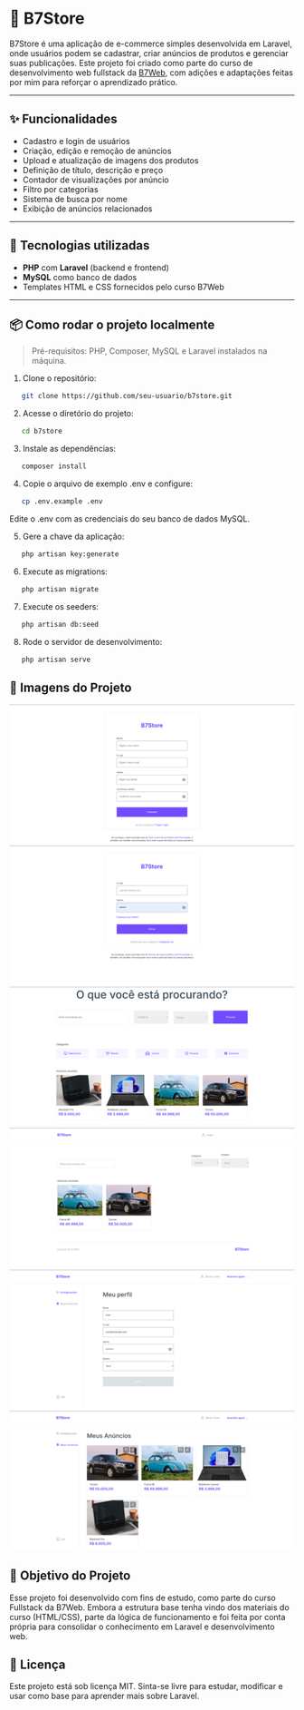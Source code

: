 # 🛒 B7Store

B7Store é uma aplicação de e-commerce simples desenvolvida em Laravel, onde usuários podem se cadastrar, criar anúncios de produtos e gerenciar suas publicações. Este projeto foi criado como parte do curso de desenvolvimento web fullstack da [B7Web](https://b7web.com.br), com adições e adaptações feitas por mim para reforçar o aprendizado prático.

---

## ✨ Funcionalidades

-   Cadastro e login de usuários
-   Criação, edição e remoção de anúncios
-   Upload e atualização de imagens dos produtos
-   Definição de título, descrição e preço
-   Contador de visualizações por anúncio
-   Filtro por categorias
-   Sistema de busca por nome
-   Exibição de anúncios relacionados

---

## 🔧 Tecnologias utilizadas

-   **PHP** com **Laravel** (backend e frontend)
-   **MySQL** como banco de dados
-   Templates HTML e CSS fornecidos pelo curso B7Web

---

## 📦 Como rodar o projeto localmente

> Pré-requisitos: PHP, Composer, MySQL e Laravel instalados na máquina.

1. Clone o repositório:

```bash
   git clone https://github.com/seu-usuario/b7store.git
```

2. Acesse o diretório do projeto:

```bash
   cd b7store
```

3. Instale as dependências:

```bash
   composer install
```

4. Copie o arquivo de exemplo .env e configure:

```bash
   cp .env.example .env
```

Edite o .env com as credenciais do seu banco de dados MySQL.

5. Gere a chave da aplicação:

```bash
   php artisan key:generate
```

6. Execute as migrations:

```bash
   php artisan migrate
```

7. Execute os seeders:

```bash
   php artisan db:seed
```

8. Rode o servidor de desenvolvimento:

```bash
   php artisan serve
```

## 📸 Imagens do Projeto

![Resgister page](/public/README_IMAGES/1.png)
![Login page](/public/README_IMAGES/2.png)
![Home page](/public/README_IMAGES/3.png)
![Search page](/public/README_IMAGES/4.png)
![Profile page](/public/README_IMAGES/5.png)
![My Ads page](/public/README_IMAGES/6.png)

## 🎯 Objetivo do Projeto

Esse projeto foi desenvolvido com fins de estudo, como parte do curso Fullstack da B7Web. Embora a estrutura base tenha vindo dos materiais do curso (HTML/CSS), parte da lógica de funcionamento e foi feita por conta própria para consolidar o conhecimento em Laravel e desenvolvimento web.

## 📌 Licença

Este projeto está sob licença MIT. Sinta-se livre para estudar, modificar e usar como base para aprender mais sobre Laravel.
